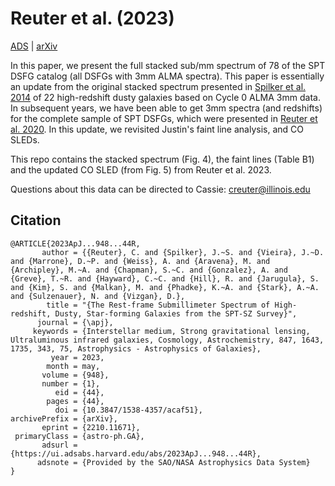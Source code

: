 Reuter et al. (2023)
====================================

[ADS](https://ui.adsabs.harvard.edu/abs/2023ApJ...948...44R/abstract) | [arXiv](https://arxiv.org/abs/2210.11671)

In this paper, we present the full stacked sub/mm spectrum of 78 of the SPT DSFG catalog (all DSFGs with 3mm ALMA spectra).  This paper is essentially an update from the original stacked spectrum presented in [Spilker et al. 2014](https://ui.adsabs.harvard.edu/abs/2014ApJ...785..149S/abstract) of 22 high-redshift dusty galaxies based on Cycle 0 ALMA 3mm data.  In subsequent years, we have been able to get 3mm spectra (and redshifts) for the complete sample of SPT DSFGs, which were presented in [Reuter et al. 2020](https://ui.adsabs.harvard.edu/abs/2020arXiv200614060R/abstract).  In this update, we revisited Justin's faint line analysis, and CO SLEDs.  

This repo contains the stacked spectrum (Fig. 4), the faint lines (Table B1) and the updated CO SLED (from Fig. 5) from Reuter et al. 2023.  


Questions about this data can be directed to Cassie: [creuter@illinois.edu](mailto:creuter@illinois.edu)


Citation
--------

```
@ARTICLE{2023ApJ...948...44R,
       author = {{Reuter}, C. and {Spilker}, J.~S. and {Vieira}, J.~D. and {Marrone}, D.~P. and {Weiss}, A. and {Aravena}, M. and {Archipley}, M.~A. and {Chapman}, S.~C. and {Gonzalez}, A. and {Greve}, T.~R. and {Hayward}, C.~C. and {Hill}, R. and {Jarugula}, S. and {Kim}, S. and {Malkan}, M. and {Phadke}, K.~A. and {Stark}, A.~A. and {Sulzenauer}, N. and {Vizgan}, D.},
        title = "{The Rest-frame Submillimeter Spectrum of High-redshift, Dusty, Star-forming Galaxies from the SPT-SZ Survey}",
      journal = {\apj},
     keywords = {Interstellar medium, Strong gravitational lensing, Ultraluminous infrared galaxies, Cosmology, Astrochemistry, 847, 1643, 1735, 343, 75, Astrophysics - Astrophysics of Galaxies},
         year = 2023,
        month = may,
       volume = {948},
       number = {1},
          eid = {44},
        pages = {44},
          doi = {10.3847/1538-4357/acaf51},
archivePrefix = {arXiv},
       eprint = {2210.11671},
 primaryClass = {astro-ph.GA},
       adsurl = {https://ui.adsabs.harvard.edu/abs/2023ApJ...948...44R},
      adsnote = {Provided by the SAO/NASA Astrophysics Data System}
}



```
